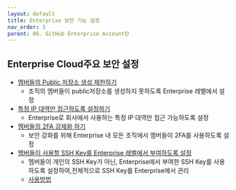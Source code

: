 ```yaml
---
layout: default
title: Enterprise 보안 기능 설정
nav_order: 3
parent: 06. GitHub Enterprise Account란
---
```



## Enterprise Cloud주요 보안 설정

  - [멤버들의 Public 저장소 생성 제한하기](https://docs.github.com/en/enterprise-cloud@latest/github/setting-up-and-managing-your-enterprise/enforcing-repository-management-policies-in-your-enterprise-account#enforcing-a-policy-on-creating-repositories)
     - 조직의 멤버들이 public저장소를 생성하지 못하도록 Enterprise 레벨에서 설정
  - [특정 IP 대역만 접근하도록 설정하기](https://docs.github.com/en/enterprise-cloud@latest/github/setting-up-and-managing-your-enterprise/enforcing-security-settings-in-your-enterprise-account#enabling-allowed-ip-addresses)
     - Enterprise로 회사에서 사용하는 특정 IP 대역만 접근 가능하도록 설정
  - [멤버들의 2FA 강제화 하기](https://docs.github.com/en/enterprise-cloud@latest/github/setting-up-and-managing-your-enterprise/enforcing-security-settings-in-your-enterprise-account#requiring-two-factor-authentication-for-organizations-in-your-enterprise-account)
     - 보안 강화를 위해 Enterprise 내 모든 조직에서 멤버들이 2FA를 사용하도록 설정
  - [멤버들이 사용할 SSH Key를 Enterprise 레벨에서 부여하도록 설정](https://docs.github.com/en/enterprise-cloud@latest/github/setting-up-and-managing-your-enterprise/enforcing-security-settings-in-your-enterprise-account#managing-your-enterprise-accounts-ssh-certificate-authorities)
     - 멤버들이 개인의 SSH Key가 아닌, Enterprise에서 부여한 SSH Key를 사용하도록 설정하여,전체적으로 SSH Key를 Enterprise에서 관리
     - [사용방법](https://docs.github.com/en/enterprise-cloud@latest/github/setting-up-and-managing-organizations-and-teams/about-ssh-certificate-authorities)